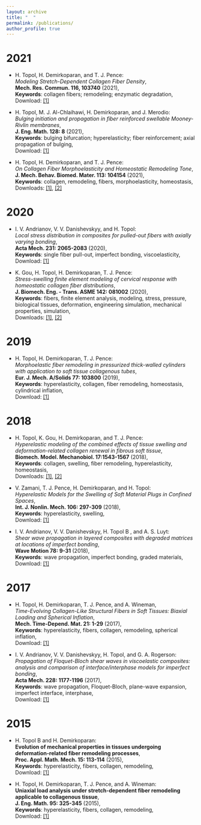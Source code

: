 ```yaml
---
layout: archive
title: "  "
permalink: /publications/
author_profile: true
---
```


2021
======

* H. Topol, H. Demirkoparan, and T. J. Pence:<br/> _Modeling Stretch-Dependent Collagen Fiber Density_,<br/> **Mech. Res. Commun. 116, 103740** (2021),<br/>
**Keywords**: collagen fibers; remodeling; enzymatic degradation,<br/>
 Download: [[1]](https://doi.org/10.1016/j.mechrescom.2021.103740)<br/>

* H. Topol, M. J. Al-Chlaihawi, H. Demirkoparan, and J. Merodio:<br/> _Bulging initiation and propagation in fiber reinforced swellable Mooney-Rivlin membranes_,<br/> **J. Eng. Math. 128: 8** (2021),<br/> **Keywords**: bulging bifurcation; hyperelasticity; fiber reinforcement; axial propagation of bulging,<br/> Download: [[1]](https://doi.org/10.1007/s10665-021-10123-5)<br/>

* H. Topol, H. Demirkoparan, and T. J. Pence:<br/> _On Collagen Fiber Morphoelasticity and Homeostatic Remodeling Tone_,<br/> **J. Mech. Behav. Biomed. Mater. 113: 104154** (2021),<br/> **Keywords**: collagen, remodeling, fibers, morphoelasticity, homeostasis,<br/> Downloads:  [[1]](https://doi.org/10.1016/j.jmbbm.2020.104154),  [[2]](https://pubmed.ncbi.nlm.nih.gov/33158790/)

2020
======

* I. V. Andrianov, V. V. Danishevskyy, and H. Topol:<br/> _Local stress distribution in composites for pulled-out fibers with axially varying bonding_,<br/> **Acta Mech. 231: 2065-2083** (2020),<br/> **Keywords**: single fiber pull-out, imperfect bonding, viscoelasticity, <br/> Download: [[1]](https://doi.org/10.1007/s00707-020-02634-6)<br/>

* K. Gou, H. Topol, H. Demirkoparan, T. J. Pence:<br/> _Stress-swelling finite element modeling of cervical response with homeostatic collagen fiber distributions_,<br/> **J. Biomech. Eng. - Trans. ASME 142: 081002** (2020),<br/> **Keywords**: fibers, finite element analysis, modeling, stress, pressure, biological tissues, deformation, engineering simulation, mechanical properties, simulation,<br/> Downloads:  [[1]](https://doi.org/10.1115/1.4045810),  [[2]](https://pubmed.ncbi.nlm.nih.gov/31891375/)

2019
======

* H. Topol, H. Demirkoparan, T. J. Pence:<br/> _Morphoelastic fiber remodeling in pressurized thick-walled cylinders with application to soft tissue
collagenous tubes_,<br/> **Eur. J. Mech. A/Solids 77: 103800** (2019),<br/> **Keywords**: hyperelasticity, collagen, fiber remodeling, homeostasis, cylindrical inflation,<br/> Download: [[1]](https://doi.org/10.1016/j.euromechsol.2019.103800)

2018
======
* H. Topol, K. Gou, H. Demirkoparan, and T. J. Pence:<br/> _Hyperelastic modeling of the combined effects of tissue swelling and deformation-related collagen renewal in fibrous soft tissue_,<br/> **Biomech. Model. Mechanobiol. 17:1543-1567** (2018),<br/> **Keywords**: collagen, swelling, fiber remodeling, hyperelasticity, homeostasis,<br/> Downloads:  [[1]](https://doi.org/10.1007/s10237-018-1043-6),  [[2]](https://pubmed.ncbi.nlm.nih.gov/29931486/)<br/>

* V. Zamani, T. J. Pence, H. Demirkoparan, and H. Topol:<br/> _Hyperelastic Models for the Swelling of Soft Material Plugs in Confined Spaces_,<br/>
**Int. J. Nonlin. Mech. 106: 297-309** (2018),<br/> **Keywords**: hyperelasticity, swelling,<br/> Download: [[1]](https://doi.org/10.1016/j.ijnonlinmec.2018.04.010)<br/>

* I. V. Andrianov, V. V. Danishevskyy, H. Topol B , and A. S. Luyt:<br/>
_Shear wave propagation in layered composites with degraded matrices at locations of imperfect bonding_,<br/>
**Wave Motion 78: 9-31** (2018),<br/>
**Keywords**: wave propagation, imperfect bonding, graded materials,<br/> 
Download: [[1]](https://doi.org/10.1016/j.wavemoti.2017.12.007)

2017
======

* H. Topol, H. Demirkoparan, T. J. Pence, and A. Wineman,<br/> 
_Time-Evolving Collagen-Like Structural Fibers in Soft Tissues: Biaxial Loading and Spherical Inflation_,<br/> 
**Mech. Time-Depend. Mat. 21: 1-29** (2017),<br/> 
**Keywords**: hyperelasticity, fibers, collagen, remodeling, spherical inflation,<br/> 
Download: [[1]](https://doi.org/10.1007/s11043-016-9315-y)<br/> 

* I. V. Andrianov, V. V. Danishevskyy, H. Topol, and G. A. Rogerson:<br/> 
_Propagation of Floquet-Bloch shear waves in viscoelastic composites: analysis and comparison of
interface/interphase models for imperfect bonding_,<br/> 
**Acta Mech. 228: 1177-1196** (2017),<br/> 
**Keywords**: wave propagation, Floquet-Bloch, plane-wave expansion, imperfect interface, interphase,<br/> 
Download: [[1]](https://doi.org/10.1007/s00707-016-1765-4)<br/> 

2015
======

* H. Topol B and H. Demirkoparan:<br/>
__Evolution of mechanical properties in tissues undergoing deformation-related fiber remodeling processes__,<br/>
**Proc. Appl. Math. Mech. 15: 113-114** (2015),<br/>
**Keywords**: hyperelasticity, fibers, collagen, remodeling,<br/>
Download: [[1]](https://doi.org/10.1002/pamm.201510047)<br/> 

* H. Topol, H. Demirkoparan, T. J. Pence, and A. Wineman:<br/>
__Uniaxial load analysis under stretch-dependent fiber remodeling applicable to collagenous tissue__,<br/>
**J. Eng. Math. 95: 325-345** (2015),<br/>
**Keywords**: hyperelasticity, fibers, collagen, remodeling,<br/>
Download: [[1]](https://doi.org/10.1007/s10665-014-9771-9)<br/> 
